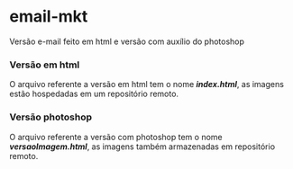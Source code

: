 # email-mkt
Versão e-mail feito em html e versão com auxílio do photoshop
### Versão em html
O arquivo referente a versão em html tem o nome ***index.html***,
as imagens estão hospedadas em um repositório remoto.
### Versão photoshop
O arquivo referente a versão com photoshop tem o nome ***versaoImagem.html***,
as imagens também armazenadas em repositório remoto.
